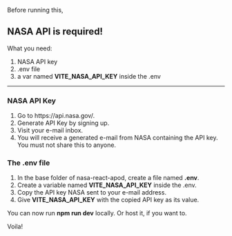Before running this,

<h2>NASA API is required!</h2>

<p>What you need:</p>
<ol>
  <li>NASA API key</li>
  <li>.env file</li>
  <li>a var named <strong>VITE_NASA_API_KEY</strong> inside the .env</li>
</ol>
<hr>
<h3>NASA API Key</h3>
<ol>
  <li>Go to https://api.nasa.gov/.</li>
  <li>Generate API Key by signing up.</li>
  <li>Visit your e-mail inbox.</li>
  <li>You will receive a generated e-mail from NASA containing the API key. You must not share this to anyone.</li>
</ol>
<h3>The .env file</h3>
<ol>
  <li>In the base folder of nasa-react-apod, create a file named <strong>.env</strong>.</li>
  <li>Create a variable named <strong>VITE_NASA_API_KEY</strong> inside the .env.</li>
  <li>Copy the API key NASA sent to your e-mail address.</li>
  <li>Give <strong>VITE_NASA_API_KEY</strong> with the copied API key as its value.</li>
</ol>
<p>You can now run <strong>npm run dev</strong> locally. Or host it, if you want to.</strong></p>
Voila!
